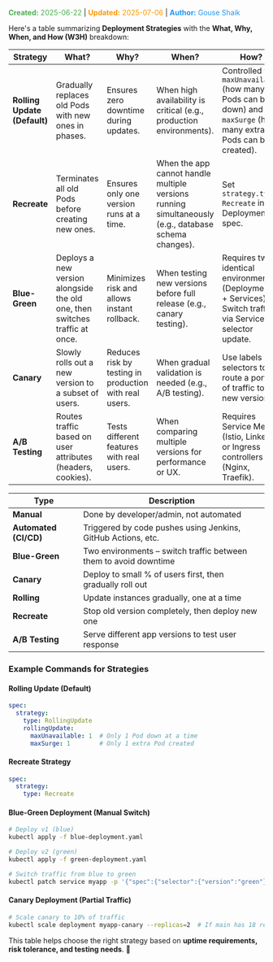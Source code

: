 <span style="color:#4caf50;"><b>Created:</b> 2025-06-22</span> | <span style="color:#ff9800;"><b>Updated:</b> 2025-07-06</span> | <span style="color:#2196f3;"><b>Author:</b> Gouse Shaik</span>

Here's a table summarizing **Deployment Strategies** with the **What, Why, When, and How (W3H)** breakdown:  

| **Strategy**  | **What?** | **Why?** | **When?** | **How?** |
|--------------|----------|----------|----------|----------|
| **Rolling Update (Default)** | Gradually replaces old Pods with new ones in phases. | Ensures zero downtime during updates. | When high availability is critical (e.g., production environments). | Controlled via `maxUnavailable` (how many Pods can be down) and `maxSurge` (how many extra Pods can be created). |
| **Recreate** | Terminates all old Pods before creating new ones. | Ensures only one version runs at a time. | When the app cannot handle multiple versions running simultaneously (e.g., database schema changes). | Set `strategy.type: Recreate` in the Deployment spec. |
| **Blue-Green** | Deploys a new version alongside the old one, then switches traffic at once. | Minimizes risk and allows instant rollback. | When testing new versions before full release (e.g., canary testing). | Requires two identical environments (Deployments + Services). Switch traffic via Service selector update. |
| **Canary** | Slowly rolls out a new version to a subset of users. | Reduces risk by testing in production with real users. | When gradual validation is needed (e.g., A/B testing). | Use labels and selectors to route a portion of traffic to the new version. |
| **A/B Testing** | Routes traffic based on user attributes (headers, cookies). | Tests different features with real users. | When comparing multiple versions for performance or UX. | Requires Service Mesh (Istio, Linkerd) or Ingress controllers (Nginx, Traefik). |

| Type                  | Description                                                      |
| --------------------- | ---------------------------------------------------------------- |
| **Manual**            | Done by developer/admin, not automated                           |
| **Automated (CI/CD)** | Triggered by code pushes using Jenkins, GitHub Actions, etc.     |
| **Blue-Green**        | Two environments – switch traffic between them to avoid downtime |
| **Canary**            | Deploy to small % of users first, then gradually roll out        |
| **Rolling**           | Update instances gradually, one at a time                        |
| **Recreate**          | Stop old version completely, then deploy new one                 |
| **A/B Testing**       | Serve different app versions to test user response               |

### **Example Commands for Strategies**
#### **Rolling Update (Default)**
```yaml
spec:
  strategy:
    type: RollingUpdate
    rollingUpdate:
      maxUnavailable: 1  # Only 1 Pod down at a time
      maxSurge: 1        # Only 1 extra Pod created
```

#### **Recreate Strategy**
```yaml
spec:
  strategy:
    type: Recreate
```

#### **Blue-Green Deployment (Manual Switch)**
```bash
# Deploy v1 (blue)
kubectl apply -f blue-deployment.yaml

# Deploy v2 (green)
kubectl apply -f green-deployment.yaml

# Switch traffic from blue to green
kubectl patch service myapp -p '{"spec":{"selector":{"version":"green"}}}'
```

#### **Canary Deployment (Partial Traffic)**
```bash
# Scale canary to 10% of traffic
kubectl scale deployment myapp-canary --replicas=2  # If main has 18 replicas (10%)
```

This table helps choose the right strategy based on **uptime requirements, risk tolerance, and testing needs**. 🚀
